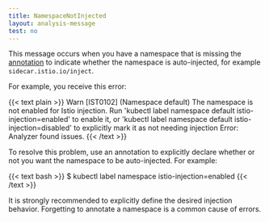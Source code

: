 ```yaml
---
title: NamespaceNotInjected
layout: analysis-message
test: no
---
```


This message occurs when you have a namespace that is missing the
[annotation](/pt-br/docs/reference/config/annotations/) to indicate whether the
namespace is auto-injected, for example `sidecar.istio.io/inject`.

For example, you receive this error:

{{< text plain >}}
Warn [IST0102] (Namespace default) The namespace is not enabled for Istio
injection. Run 'kubectl label namespace default istio-injection=enabled' to
enable it, or 'kubectl label namespace default istio-injection=disabled' to
explicitly mark it as not needing injection Error: Analyzer found issues.
{{< /text >}}

To resolve this problem, use an annotation to explicitly declare whether
or not you want the namespace to be auto-injected. For example:

{{< text bash >}}
$ kubectl label namespace <namespace-name> istio-injection=enabled
{{< /text >}}

It is strongly recommended to explicitly define the desired injection behavior.
Forgetting to annotate a namespace is a common cause of errors.
